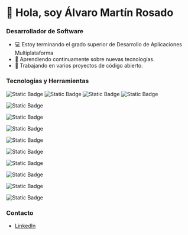 # 👋 Hola, soy Álvaro Martín Rosado

### Desarrollador de Software

- 💻 Estoy terminando el grado superior de Desarrollo de Aplicaciones Multiplataforma
- 🌱 Aprendiendo continuamente sobre nuevas tecnologías.
- 🔭 Trabajando en varios proyectos de código abierto.

### Tecnologías y Herramientas
![Static Badge](https://img.shields.io/badge/Java-blue)   ![Static Badge](https://img.shields.io/badge/Kotlin-brown)   ![Static Badge](https://img.shields.io/badge/Python-orange)   ![Static Badge](https://img.shields.io/badge/C-green)

![Static Badge](https://img.shields.io/badge/C%23-red)

![Static Badge](https://img.shields.io/badge/MySQL-yellow)

![Static Badge](https://img.shields.io/badge/SQLite-purple)

![Static Badge](https://img.shields.io/badge/HTML-grey)

![Static Badge](https://img.shields.io/badge/CSS-lightblue)

![Static Badge](https://img.shields.io/badge/AndroidStudio-lightgreen)

![Static Badge](https://img.shields.io/badge/NetBeans-lightgrey)

![Static Badge](https://img.shields.io/badge/VisualStudioCode-darkblue)

![Static Badge](https://img.shields.io/badge/Eclipse-pink)



### Contacto
- [LinkedIn](linkedin.com/in/alvaro-martin-rosado)

